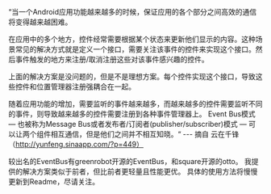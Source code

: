 
“当一个Android应用功能越来越多的时候，保证应用的各个部分之间高效的通信将变得越来越困难。

在应用中的多个地方，控件经常需要根据某个状态来更新他们显示的内容。这种场景常见的解决方式就是定义一个接口，需要关注该事件的控件来实现这个接口。然后事件触发的地方来注册/取消注册这些对该事件感兴趣的控件。

上面的解决方案是没问题的，但是不是理想方案。每个控件实现这个接口，导致这些控件和位置管理器注册强耦合在一起。

随着应用功能的增加，需要监听的事件越来越多，而越来越多的控件需要监听不同的事件，则导致越来越多的控件需要注册到各种事件管理器上。
Event Bus模式 — 也被称为Message Bus或者发布者/订阅者(publisher/subscriber)模式 — 可以让两个组件相互通信，但是他们之间并不相互知晓。“ --- 摘自 云在千锋 （http://yunfeng.sinaapp.com/?p=449）

较出名的EventBus有greenrobot开源的EventBus，和square开源的otto。
我提供的解决方案类似于前者，但比前者更轻量且性能更优。
具体的使用方法将慢慢更新到Readme，尽请关注。
